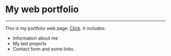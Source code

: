 # My web portfolio
***
This is my portfolio web page: [Click](https://artyom-it.net/).
It includes:
- Information about me
- My last projects
- Contact form and some links

